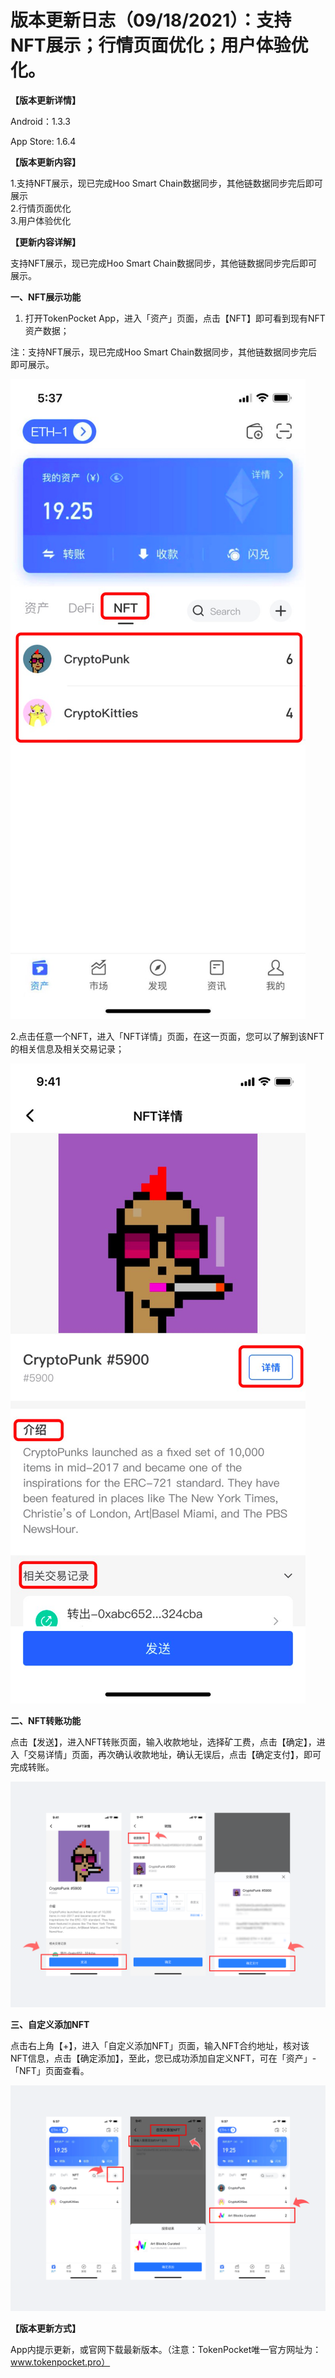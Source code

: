# 版本更新日志（09/18/2021）：支持NFT展示；行情页面优化；用户体验优化。

**【版本更新详情】**

Android：1.3.3

App Store: 1.6.4

**【版本更新内容】**

1.支持NFT展示，现已完成Hoo Smart Chain数据同步，其他链数据同步完后即可展示  
2.行情页面优化  
3.用户体验优化  


**【更新内容详解】**

支持NFT展示，现已完成Hoo Smart Chain数据同步，其他链数据同步完后即可展示。

**一、NFT展示功能**

1. 打开TokenPocket App，进入「资产」页面，点击【NFT】即可看到现有NFT资产数据；

注：支持NFT展示，现已完成Hoo Smart Chain数据同步，其他链数据同步完后即可展示。

![](../../.gitbook/assets/image%20%2815%29.png)

2.点击任意一个NFT，进入「NFT详情」页面，在这一页面，您可以了解到该NFT的相关信息及相关交易记录；

![](../../.gitbook/assets/image%20%2814%29.png)

**二、NFT转账功能**

点击【发送】，进入NFT转账页面，输入收款地址，选择矿工费，点击【确定】，进入「交易详情」页面，再次确认收款地址，确认无误后，点击【确定支付】，即可完成转账。

![](../../.gitbook/assets/zhong-wen-.png)

**三、自定义添加NFT**

点击右上角【+】，进入「自定义添加NFT」页面，输入NFT合约地址，核对该NFT信息，点击【确定添加】，至此，您已成功添加自定义NFT，可在「资产」-「NFT」页面查看。

![](../../.gitbook/assets/image%20%2813%29.png)

**【版本更新方式】**‌

App内提示更新，或官网下载最新版本。（注意：TokenPocket唯一官方网址为：www.tokenpocket.pro）

